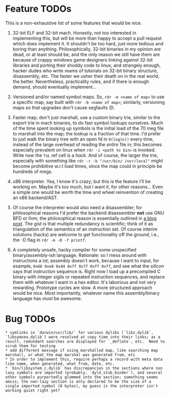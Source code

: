 # Feature TODOs

This is a non-exhaustive list of some features that would be nice.

1. 32-bit ELF and 32-bit mach.
   Honestly, not too interested in implementing this, but will be more than happy to accept a pull request which does implement it.  It shouldn't be too hard, just more tedious and boring than anything.  Philosophically, 32-bit binaries in my opinion are dead, or at least should be, and the only reason we still have them are because of crappy windows game designers linking against 32-bit libraries and porting their shoddy code to linux, and strangely enough, hacker dudes who write reams of tutorials on 32-bit binary structure, disassembly, etc.  The faster we usher their death on in the real world, the better.  Nevertheless, practicality rules, and if there is enough demand, should eventually implement...

2. Versioned and/or named symbol maps.  So, `rdr -m <name of map>` to use a specific map, say built with `rdr -b <name of map>`; similarly, versioning maps so that upgrades don't cause segfaults :disappointed:.

3. Faster map; don't just marshall, use a custom binary trie, similar to the export trie in mach binaries, to do fast symbol lookups ourselves.  Much of the time spent looking up symbols is the initial load of the 70 meg file to marshall into the map; the lookup is a fraction of that time.  I'd prefer to just walk the binary tree with an open fd in `O(log(n))` every time, instead of the large overhead of reading the _entire_ file in; this becomes especially prevalent on linux when `rdr -i <path to bin>` is invoked.  Write now the `ToL` ref cell is a _hack_.  And of course, the larger the trie, especially with something like `rdr -r -b "/usr/bin/ /usr/local"` might become prohibitive w.r.t load times, since the map could in principle be hundreds of megs.

4. x86 interpreter.  Yea, I know it's crazy; but this is the feature I'll be working on.  Maybe it's too much, but I want it, for other reasons...  Even a simple one would be worth the time and wheel reinvention of creating an x86 backend/AST.

5. Of course the interpreter would also need a disassembler; for philosophical reasons I'd prefer the backend disassembler **not** use GNU BFD or llvm; the philosophical reason is essentially outlined in [a blog post](http://www.m4b.io/the-fault-is-not).  The gist is that multiple redundancy is scientific; think of it as triangulation of the semantics of an instruction set.  Of course interim solutions (hacks) are welcome to get functionality off the ground, i.e., the -D flag in `rdr -m -D -f printf`.

6. A completely unsafe, hacky compiler for some unspecified binary/assembly-ish language.  Rationale: so I mess around with instructions a lot; assembly doesn't work, because I want to input, for example, `0x66 0xe8 0x44 0xff 0x7f 0xff 0xff`, and see what the _silicon_ says that instruction sequence is.  Right now I load up a precompiled C binary with integer sigils or repeated instruction sequences, and replace them with whatever I want in a hex editor.  It's laborious and not very rewarding.  Prototype cycles are slow.  A more structured approach would be nice.  Most importantly, whatever name this assembly/binary language has _must_ be awesome.


# Bug TODOs

	* symlinks in `darwin/usr/lib/` for various dylibs (`libz.dylib`, `libsymsea.dylib`) were resolved at copy time into their links; as a result, redundant searches are displayed for `_deflate`, etc.  Need to scrub them for testing
	* add different message if using marshalled map, like searching map marshall, or what the map marshal was generated from, etc
	* In order to implement this, require perhaps a record with meta data like name, when generated, what from, date, etc.
	* `bin/libsystem_c.dylib` has discrepancies in the sections where non lazy symbols are imported (probably, `dyld_stub_binder`), and several other symbols purportedly glommed into the section; something seems amiss; the non-lazy section is only declared to be the size of a single imported symbol (8 bytes), my guess is the interpreter isn't working quiet right yet?
